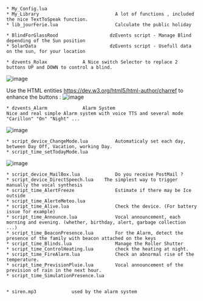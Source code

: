 

	* My_Config.lua 	
	* My_Library 	                      	A lot of functions , included the nice TextToSpeak function.
	* lib_jourFerie.lua 	              	Calculate the public holiday 
	
  	* BlindForGlassRood                   dzEvents script - Manage Blind depending of the Sun position
 	* SolarData                           dzEvents script - Usefull data on the sun, for your location

	* dzvents_Rolax				A Nice switch Selector to replace 2 buttons UP and DOWN to control a blind.
![image](https://user-images.githubusercontent.com/1726314/147885347-66a87ba3-6b5f-4762-a1a7-282d2ac2bca5.png)

Use the HTML entities https://dev.w3.org/html5/html-author/charref to enhance the buttons : 
![image](https://user-images.githubusercontent.com/1726314/147885299-5a223bbc-5f58-455a-afd6-e252bb8ae6b4.png)


	* dzvents_Alarm				Alarm System
	Nice and real simple Alarm system with voice TTS and several mode "Carillon" "On" "Night" ... 
![image](https://user-images.githubusercontent.com/1726314/147885438-4734e193-fd69-4597-9207-60dcbb169f83.png)


	 
	* script_device_ChangeMode.lua 	    	Automaticaly set each day, between Day Off, Vacation, working Day. 
	* script_time_setTodayMode.lua 
![image](https://user-images.githubusercontent.com/1726314/147885511-1c72731f-99bd-47f6-bdaa-529aebe352b9.png)
	
	
	
	* script_device_MailBox.lua 	    	Do you receive PostMail ? 
	* script_device_DirectSpeech.lua	The simplest way to trigger manually the vocal synthesis 
	* script_time_AlertFreeze           	Estimate if there may be Ice outside
	* script_time_AlerteMeteo.lua
	* script_time_Alive.lua             	Check the device. (For battery issue for example)
	* script_time_Announce.lua          	Vocal announcement, each morning and evening. (whether, birthday, alert, garbage collection  ...) 
	* script_time_BeaconPresence.lua    	For the Alarm, detect the presence of the family with beacon attached on the keys
	* script_time_Blinds.lua            	Manage the Roller Shutter
	* script_time_ControlHeating.lua    	check the heating at night. 
	* script_time_FireAlarm.lua         	Check an abnormal rise of the temperature.
	* script_time_PrevisionPluie.lua    	Vocal announcement of the prevision of rain in the next hour.
	* script_time_SimulationPresence.lua

	
	* siren.mp3				used by the alarm system
